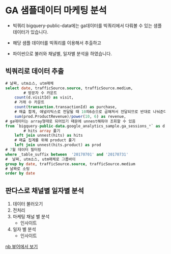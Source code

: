

# GA 샘플데이터 마케팅 분석

- 빅쿼리 bigquery-public-data에는 ga데이터를 빅쿼리에서 다뤄볼 수 있는 샘플 데이터가 있습니다.

- 해당 샘플 데이터를 빅쿼리를 이용해서 추출하고

- 파이썬으로 불러와 채널별, 일자별 분석을 하였습니다.

  

## 빅쿼리로 데이터 추출

```sql
# 날짜, utm소스, utm매체
select date, trafficSource.source, trafficSource.medium,
		# 방문자 수 카운트
    count(d.visitId) as visit, 
    # 거래 수 카운트
    count(transaction.transactionId) as purchase,
    # 매출 합계, 애널리틱스로 전달될 때 10의6승으로 곱해져서 전달되므로 반대로 나눠준다.
    sum(prod.ProductRevenue)/power(10, 6) as revenue,
# ga데이터는 array형태로 되어있기 때문에 unnest해줘야 조회할 수 있음
from `bigquery-public-data.google_analytics_sample.ga_sessions_*` as d
		# hits array 풀기
    left join unnest(hits) as hits
    # 매출 집계를 위해 product 풀기
    left join unnest(hits.product) as prod
# 7월 데이터 필터링
where _table_suffix between  '20170701' and '20170731'
#  날짜, utm소스, utm매체로 그룹바이
group by date, trafficSource.source, trafficSource.medium
# 날짜로 소팅
order by date
```



## 판다스로 채널별 일자별 분석

1. 데이터 불러오기
2. 전처리
3. 마케팅 채널 별 분석
   - 인사이트
4. 일자 별 분석
   - 인사이트

[nb 뷰어에서 보기](https://nbviewer.jupyter.org/github/sehyunk/ga-marketing-eda/blob/master/ga-marketing-eda.ipynb)


